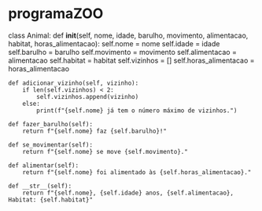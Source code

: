# programaZOO

class Animal:
    def __init__(self, nome, idade, barulho, movimento, alimentacao, habitat, horas_alimentacao):
        self.nome = nome
        self.idade = idade
        self.barulho = barulho
        self.movimento = movimento
        self.alimentacao = alimentacao
        self.habitat = habitat
        self.vizinhos = []
        self.horas_alimentacao = horas_alimentacao

    def adicionar_vizinho(self, vizinho):
        if len(self.vizinhos) < 2:
            self.vizinhos.append(vizinho)
        else:
            print(f"{self.nome} já tem o número máximo de vizinhos.")

    def fazer_barulho(self):
        return f"{self.nome} faz {self.barulho}!"

    def se_movimentar(self):
        return f"{self.nome} se move {self.movimento}."

    def alimentar(self):
        return f"{self.nome} foi alimentado às {self.horas_alimentacao}."

    def __str__(self):
        return f"{self.nome}, {self.idade} anos, {self.alimentacao}, Habitat: {self.habitat}"
